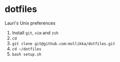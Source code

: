 # dotfiles
Lauri's Unix preferences

1. Install `git`, `vim` and `zsh`
2. `cd`
3. `git clone git@github.com:mollikka/dotfiles.git`
4. `cd ~/dotfiles`
5. `bash setup.sh`
